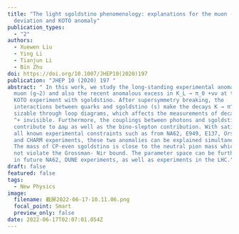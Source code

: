 ```yaml
---
title: "The light sgoldstino phenomenology: explanations for the muon (g−2)
  deviation and KOTO anomaly"
publication_types:
  - "2"
authors:
  - Xuewen Liu
  - Ying Li
  - Tianjun Li
  - Bin Zhu
doi: https://doi.org/10.1007/JHEP10(2020)197
publication: "JHEP 10 (2020) 197 "
abstract: " In this work, we study the long-standing experimental anomaly in
  muon (g−2) and also the recent anomalous excess in K_L → π_0 +νν at the J-PARC
  KOTO experiment with sgoldstino. After supersymmetry breaking, the
  interactions between quarks and sgoldstino (s) make the decays K → π^ +  s
  sizable through loop diagrams, which affects the measurements of decays K → π
  ^+ invisible. Furthermore, the couplings between photons and sgoldstino
  contribute to ∆aμ as well as the bino-slepton contribution. With satisfying
  all known experimental constraints such as from NA62, E949, E137, Orsay, KTEV,
  and CHARM experiments, these two anomalies can be explained simultaneously.
  The mass of CP-even sgoldstino is close to the neutral pion mass which does
  not violate the Grossman- Nir bound. The parameter space can be further tested
  in future NA62, DUNE experiments, as well as experiments in the LHC."
draft: false
featured: false
tags:
  - New Physics
image:
  filename: 截屏2022-06-17-10.11.06.png
  focal_point: Smart
  preview_only: false
date: 2022-06-17T02:07:01.054Z
---
```

